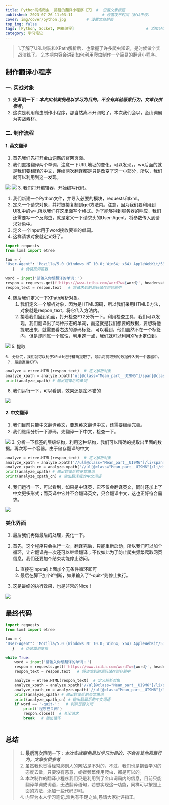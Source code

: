 ```yaml
---
title: Python网络爬虫 _简易的翻译小程序【7】 #  设置文章标题
published: 2023-07-26 11:03:11             # 设置发布时间（默认不设）
cover: img/cover/python.jpg         # 设置文章封面
top_img: false
tags: [Python, Socket, 网络编程]                                # 添加分类
category: 学习笔记 
---
```



> 1.了解了URL封装和XPath解析后，也掌握了许多爬虫知识，是时候做个实战演练了。 
> 2.本期内容会讲到如何利用爬虫制作一个简易的翻译小程序。

## 制作翻译小程序
### 一. 实战对象
1. **先声明一下**：***本次实战案例是以学习为目的，不会有其他恶意行为，文章仅供参考***。
2. 这次是利用爬虫制作小程序，那当然离不开网站了，本次我们会以，金山词霸为实战素材。
### 二. 制作流程
#### 1. 英文翻译
1. 首先我们先打开[金山词霸](https://www.iciba.com/)的官网页面。
2. 我们直接翻译两个单词，注意一下URL地址的变化，可以发现，，w=后面的就是我们要翻译的中文，连续两次翻译都是只是改变了这一小部分，所以，我们就可以利用到这一发现。

![](http://testingcf.jsdelivr.net/gh/Almango/Blog_imgbed@main/post/post_spider7_1.png)
![](http://testingcf.jsdelivr.net/gh/Almango/Blog_imgbed@main/post/post_spider7_2.png)
3. 我们打开编辑器，开始编写代码。
   1. 我们新建一个Python文件，并导入必要的模块，requests和lxml。
   2. 定义一个请求对象，并将链接复制到get方法内。注意，因为我们要利用到URL中的w=,所以我们在这里面写个格式。为了能够得到服务器的响应，我们还需要写一个反爬虫，就是定义一下请求头的User-Agent，将参数传入到请求对象中。
   3. 定义一个input用于word接收要查的单词。
   4. 这样请求对象就定义好了。

```python
import requests  
from lxml import etree

tou = {
"User-Agent": 'Mozilla/5.0 (Windows NT 10.0; Win64; x64) AppleWebKit/537.36 (KHTML, like Gecko) Chrome/114.0.0.0 Safari/537.36'
   }   # 伪装成浏览器

word = input('请输入你想翻译的单词：')
respon = requests.get(f'https://www.iciba.com/word?w={word}', headers=tou)    # 定义一个请求对象
respon_text = respon.text   # 将请求到的源码储存到容器中
```


4. 随后我们定义一下XPath解析对象。
   1. 我们定义一个解析对象，因为是HTML源码，所以我们采用HTML()方法，对象就是respon_text，将它传入方法内。
   2. 接着我们回到页面，打开检查<kbd>F12</kbd>分析一下。利用检查工具，我们可以发现，我们翻译出了两种形态的单词，而这就是我们想要的数据，要想将他提取出来，就需要看右边的源码标签，可以看到，他们虽然不在一个标签内，但是却同属一个属性，利用这一点，我们就可以利用XPath定位到。

![](http://testingcf.jsdelivr.net/gh/Almango/Blog_imgbed@main/post/post_spider7_3.png)
5. 提取

    6. 分析完，我们就可以利于XPath进行精确提取了，最后将提取到的数据传入到一个容器中。
     7. 最后直接打印。

```python
analyze = etree.HTML(respon_text)  # 定义解析对象
analyze_xpath = analyze.xpath('ul[@class="Mean_part__UI9M6"]/span[@class="jsx-1012413381"]/text()')  # 提取数据
print(analyze_xpath) # 输出翻译后的单词
```

8. 我们运行一下，可以看到，效果还是蛮不错的

![](http://testingcf.jsdelivr.net/gh/Almango/Blog_imgbed@main/post/post_spider7_4.png)
#### 2. 中文翻译
1. 我们目前只能中文翻译英文，要想英文翻译中文，还需要继续完善。
2. 我们继续分析一下源码，先翻译一下中文，检查一下。

![](http://testingcf.jsdelivr.net/gh/Almango/Blog_imgbed@main/post/post_spider7_5.png)
3. 分析一下标签的层级结构，利用这种结构，我们可以精确的提取出里面的数据。再次写一个容器。由于储存翻译的中文

```python
analyze = etree.HTML(respon_text)  # 定义解析对象
analyze_xpath = analyze.xpath('//ul[@class="Mean_part__UI9M6"]/li/span[@class="jsx-1012413381"]/text()')  # 提取英文数据
analyze_xpath_cn = analyze.xpath('//ul[@class="Mean_part__UI9M6"]/li/div/span/text()')  # 提取中文数据
print(analyze_xpath) # 输出翻译后的英文单词
print(analyze_xpath_cn) # 输出翻译后的中文词语
```
4. 我们运行一下，可以看到，如果是中译英，它不仅会翻译英文，同时还加上了中文更多形式；而英译中它并不会翻译英文，只会翻译中文，这也正好符合需求。

![](http://testingcf.jsdelivr.net/gh/Almango/Blog_imgbed@main/post/post_spider7_6.png)
 ### 美化界面
 1. 最后我们再做最后的处理，美化一下。
 2. 首先，这个程序只会执行一次，翻译完后，只能重新启动，所以我们可以加个循环，让它翻译完一次还可以继续翻译；不仅如此为了防止爬虫频繁爬取网页信息，我们还要加个结束功能停止访问。
     1. 直接在input的上面加个无条件循环即可
     2. 最后在脚下加个if判断，如果输入了”-quit-“则停止执行。
     
   
3. 这是最终的执行效果，也是非常的Nice！

![](http://testingcf.jsdelivr.net/gh/Almango/Blog_imgbed@main/post/post_spider7_7.png)
## 最终代码
 

```python
import requests  
from lxml import etree

tou = {
"User-Agent": 'Mozilla/5.0 (Windows NT 10.0; Win64; x64) AppleWebKit/537.36 (KHTML, like Gecko) Chrome/114.0.0.0 Safari/537.36'
   }   # 伪装成浏览器

while True:
    word = input('请输入你想翻译的单词：')
    respon = requests.get(f'https://www.iciba.com/word?w={word}', headers=tou)    # 定义一个请求对象
    respon_text = respon.text   # 将请求到的源码储存到容器中

    analyze = etree.HTML(respon_text)  # 定义解析对象
    analyze_xpath = analyze.xpath('//ul[@class="Mean_part__UI9M6"]/li/span[@class="jsx-1012413381"]/text()')  # 提取英文数据
    analyze_xpath_cn = analyze.xpath('//ul[@class="Mean_part__UI9M6"]/li/div/span/text()')  # 提取中文数据
    print(analyze_xpath) # 输出翻译后的英文单词
    print(analyze_xpath_cn) # 输出翻译后的中文词语
    if word == '-quit-':   # 判断是否关闭
        print('程序已关闭')
        respon.close()  # 关闭请求
        break   # 跳出循环
                     
```
       
  ## 总结

>   1. **最后再次声明一下**：***本次实战案例是以学习为目的，不会有其他恶意行为，文章仅供参考***
>   2. 虽然我也觉得经常爬别人的网站是不对的，不过，我们也是抱着学习的态度去做，只要没有恶意，或者频繁使用爬虫，都是可以的。
>   3. 本次制作的翻译小程序我们只是利用到了金山词霸内的信息，目前只能翻译单词或词语，无法翻译语句，若想实现这一功能，同样可以按照上面的方法，添加一些代码即可。
>   4. 内容为本人学习笔记,难免有不足之处,恳请大家批评指正。
